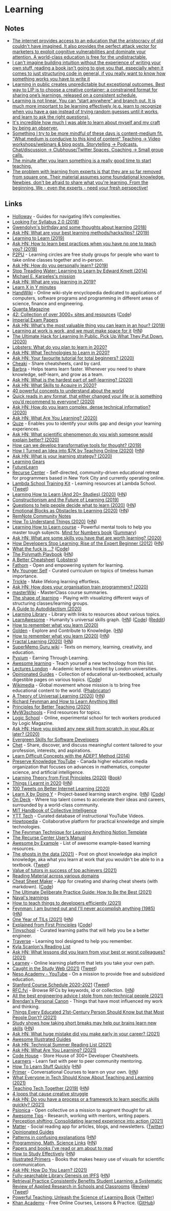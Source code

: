 # Learning

## Notes

- [The internet provides access to an education that the aristocracy of old couldn't have imagined. It also provides the perfect attack vector for marketers to exploit cognitive vulnerabilities and dominate your attention. A world-class education is free for the undistractable.](https://twitter.com/TheStoicEmperor/status/1086118829661376512)
- [I can't imagine building intuition without the experience of writing your own stuff, reading a book isn't going to give you that, especially when it comes to just structuring code in general, if you really want to know how something works you have to write it](https://twitter.com/tjholowaychuk/status/1256189125134336005)
- [Learning in public creates unpredictable but exceptional outcomes. Best way to LIP is to choose a creative container: a constrained format for sharing one’s learnings, released on a consistent schedule.](https://twitter.com/patrick_oshag/status/1292259847711477761)
- [Learning is not linear. You can “start anywhere” and branch out. It is much more important to be learning effectively (e.g. learn to recognize when you have a gap instead of trying random guesses until it works, and learn to ask the right questions).](https://twitter.com/dan_abramov/status/1295669401765720064)
- [It's incredible how much I was able to learn about myself and my craft by being an observer.](https://twitter.com/schlaf/status/1369466938448089088)
- [Something I try to be more mindful of these days is content-medium fit. "What medium is conducive to this kind of content" Teaching → Video workshops/webinars & blog posts. Storytelling → Podcasts. Chat/discussion → Clubhouse/Twitter Spaces. Coaching → Small group calls.](https://twitter.com/coreyhainesco/status/1377369107687870465)
- [The minute after you learn something is a really good time to start teaching.](https://twitter.com/jkup/status/1434280206567624705)
- [The problem with learning from experts is that they are so far removed from square one. Their material assumes some foundational knowledge. Newbies, don't be afraid to share what you're learning. From the beginning. We - even the experts - need your fresh perspective!](https://twitter.com/techgirl1908/status/1441794957543608324)

## Links

- [Holloway](https://www.holloway.com/) - Guides for navigating life’s complexities.
- [Looking For Syllabus 2.0 (2018)](https://www.usv.com/blog/looking-for-syllabus-20)
- [Gwendolyn's birthday and some thoughts about learning (2018)](https://revanthrameshkumar.github.io/gwurdblog/thoughts/about/learning/2018/12/21/first_post_thoughts_about_learning.html)
- [Ask HN: What are your best learning methods/hacks/tips? (2019)](https://news.ycombinator.com/item?id=19521129)
- [Learning to Learn (2019)](https://css-tricks.com/learning-to-learn/)
- [Ask HN: How to learn best practices when you have no one to teach you? (2019)](https://news.ycombinator.com/item?id=19423228)
- [P2PU](https://www.p2pu.org/en/) - Learning circles are free study groups for people who want to take online classes together and in-person.
- [Ask HN: How do you personally learn? (2019)](https://news.ycombinator.com/item?id=20433926)
- [Stop Treading Water: Learning to Learn by Edward Kmett (2014)](https://www.youtube.com/watch?v=j0XmixCsWjs)
- [Michael E. Karpeles's mission](https://mek.fyi/mission)
- [Ask HN: What are you learning in 2019?](https://news.ycombinator.com/item?id=20793590#20794475)
- [Learn X in Y minutes](https://learnxinyminutes.com/)
- [HandWiki](https://handwiki.org/wiki/Start) - Online wiki-style encyclopedia dedicated to applications of computers, software programs and programming in different areas of science, finance and engineering.
- [Quanta Magazine](https://www.quantamagazine.org/)
- [42: Collection of over 3000+ sites and resources](https://links.rsapkf.xyz/) ([Code](https://github.com/rsapkf/42))
- [Imperial Exam Papers](https://xav.ai/exam_papers/)
- [Ask HN: What's the most valuable thing you can learn in an hour? (2019)](https://news.ycombinator.com/item?id=21581361)
- [Learning at work is work, and we must make space for it](https://sloanreview.mit.edu/article/learning-for-a-living/) ([HN](https://news.ycombinator.com/item?id=21762640))
- [The Ultimate Hack for Learning In Public. Pick Up What They Put Down. (2020)](https://www.swyx.io/writing/learn-in-public-hack/)
- [Lobsters: What do you plan to learn in 2020?](https://lobste.rs/s/hbkh21/what_do_you_plan_learn_2020)
- [Ask HN: What Technologies to Learn in 2020?](https://news.ycombinator.com/item?id=21961214)
- [Ask HN: Your favourite tutorial for total beginners? (2020)](https://news.ycombinator.com/item?id=20583581)
- [Cheaki](https://www.cheaki.com/h/) - Share cheatsheets, card by card.
- [Barbra](https://barbra.io/) - Helps teams learn faster. Whenever you need to share knowledge, self-learn, and grow as a team.
- [Ask HN: What is the hardest part of self-learning? (2020)](https://news.ycombinator.com/item?id=22146494)
- [Ask HN: What Skills to Acquire in 2020?](https://news.ycombinator.com/item?id=22235279)
- [40 powerful concepts to understand about the world](https://twitter.com/G_S_Bhogal/status/1225561131122597896)
- [Quick reads in any format, that either changed your life or is something you’d recommend to everyone? (2020)](https://twitter.com/mckaywrigley/status/1225099808991408128)
- [Ask HN: How do you learn complex, dense technical information? (2020)](https://news.ycombinator.com/item?id=22325975)
- [Ask HN: What Are You Learning? (2020)](https://news.ycombinator.com/item?id=22786287)
- [Quze](https://app.quze.co/) - Enables you to identify your skills gap and design your learning experiences.
- [Ask HN: What scientific phenomenon do you wish someone would explain better? (2020)](https://news.ycombinator.com/item?id=22989280)
- [How can we develop transformative tools for thought? (2019)](https://numinous.productions/ttft/)
- [How I Turned an Idea into \$7K by Teaching Online (2020)](https://leerob.io/blog/teach-online) ([HN](https://news.ycombinator.com/item?id=23127424))
- [Ask HN: What is your learning strategy? (2020)](https://news.ycombinator.com/item?id=23211184)
- [Learning Gears](https://www.swyx.io/writing/learning-gears/)
- [FutureLearn](https://www.futurelearn.com/)
- [Recurse Center](https://www.recurse.com/) - Self-directed, community-driven educational retreat for programmers based in New York City and currently operating online.
- [Lambda School Training Kit](https://learn.lambdaschool.com/) - Learning resources at Lambda School. ([Tweet](https://twitter.com/alexeyguzey/status/1435231125274718212))
- [Learning How to Learn (And 20+ Studies) (2020)](https://max2c.com/learning-how-to-learn/) ([HN](https://news.ycombinator.com/item?id=23514992))
- [Constructionism and the Future of Learning (2019)](https://taimur.me/posts/constructionism-and-the-future-of-learning/)
- [Questions to help people decide what to learn (2020)](https://jvns.ca/blog/2020/06/14/questions-to-help-you-learn/) ([HN](https://news.ycombinator.com/item?id=23518428))
- [Emotional Blocks as Obstacles to Learning (2020)](https://acesounderglass.com/2020/06/12/emotional-blocks-as-obstacles-to-learning/) ([HN](https://news.ycombinator.com/item?id=23514963))
- [RemNote Community Notes](https://www.remnote.io/community)
- [How To Understand Things (2020)](https://nabeelqu.co/understanding) ([HN](https://news.ycombinator.com/item?id=23802645))
- [Learning How to Learn course](https://www.coursera.org/learn/learning-how-to-learn) - Powerful mental tools to help you master tough subjects. [Mind for Numbers book](https://www.goodreads.com/book/show/18693655-a-mind-for-numbers) ([Summary](https://hassamuddin.com/blog/lhtl/))
- [Ask HN: What are some skills you have that are worth learning? (2020)](https://news.ycombinator.com/item?id=23758188)
- [How Developers Stop Learning: Rise of the Expert Beginner (2012)](https://daedtech.com/how-developers-stop-learning-rise-of-the-expert-beginner/) ([HN](https://news.ycombinator.com/item?id=23767438))
- [What the fuck is ...?](https://whatthefuck.is/) ([Code](https://github.com/gaearon/whatthefuck.is))
- [The Polymath Playbook](https://salman.io/posts/polymath-playbook/) ([HN](https://news.ycombinator.com/item?id=23796035))
- [A Better Cheatsheet](https://www.hillelwayne.com/post/cheatsheets/) ([Lobsters](https://lobste.rs/s/baxiv1/better_cheatsheet))
- [Fathom](https://fathom.network/) - Open and empowering system for learning.
- [My Younger Self](https://myyoungerself.co/) - Curated curriculum on topics of timeless human importance.
- [Trickle](https://trickle.app/) - Make lifelong learning effortless.
- [Ask HN: How does your organisation train programmers? (2020)](https://news.ycombinator.com/item?id=24097348)
- [masterWiki](https://masterwiki.how/) - MasterClass course summaries.
- [The shape of learning](https://twitter.com/azlenelza/status/1294344958992777216) - Playing with visualizing different ways of structuring classes/learning groups.
- [A Guide to Autodidactism (2020)](https://www.jackkinsella.ie/articles/autodidactism)
- [Learning Library](https://www.notion.so/Learning-Library-2ecb646b5e1e4d5c8274c73c3fbb2541) - Library with links to resources about various topics.
- [LearnAwesome](https://learnawesome.org/) - Humanity's universal skills graph. ([HN](https://news.ycombinator.com/item?id=23795779)) ([Code](https://github.com/learn-awesome/learn)) ([Reddit](https://www.reddit.com/r/slatestarcodex/comments/jc1mee/building_a_goodreadsequivalent_for_lifelong/))
- [How to remember what you learn (2020)](https://vasilishynkarenka.com/learning/)
- [Golden](https://golden.com/explore) - Explore and Contribute to Knowledge. ([HN](https://news.ycombinator.com/item?id=24642566))
- [How to remember what you learn (2020)](https://vasilishynkarenka.com/learning/) ([HN](https://news.ycombinator.com/item?id=24700647))
- [Fractal Learning (2020)](https://reisub0.github.io/fractal-learning.html) ([HN](https://news.ycombinator.com/item?id=24738137))
- [SuperMemo Guru wiki](https://supermemo.guru/wiki/SuperMemo_Guru) - Texts on memory, learning, creativity, and education.
- [Pyxium](https://pyxium.co/) - Earning Through Learning.
- [Awesome learning](https://github.com/curlpipe/awesome-learning) - Teach yourself a new technology from this list.
- [Lectures London](https://lectures.london/) - Academic lectures hosted by London universities.
- [Opinionated Guides](https://opinionatedguide.github.io/#/) - Collection of educational un-textbooked, actually digestible pages on various topics. ([Code](https://github.com/opinionatedguide/opinionatedguide.github.io))
- [Wikimedia](https://www.wikimedia.org/) - Global ‪movement‬ whose mission is to bring free educational content to the world. ([Phabricator](https://phabricator.wikimedia.org/))
- [A Theory of Universal Learning (2020)](https://web.math.princeton.edu/~rvan/tri201106.pdf) ([HN](https://news.ycombinator.com/item?id=25038485))
- [Richard Feynman and How to Learn Anything Well](https://www.butwhatfor.com/feynman-technique/)
- [Principles for Better Teaching (2020)](https://reflexio.debec.eu/principles-for-better-teaching)
- [MyW3schools](http://www.myw3schools.com/) - Find resources for topics.
- [Logic School](https://school.logicmag.io/) - Online, experimental school for tech workers produced by Logic Magazine.
- [Ask HN: Have you picked any new skill from scratch, in your 40s or later? (2020)](https://news.ycombinator.com/item?id=25169621)
- [Evergreen Skills for Software Developers](https://github.com/romenrg/evergreen-skills-developers)
- [Chet](https://chet.social/) - Share, discover, and discuss meaningful content tailored to your profession, interests, and aspirations.
- [Learn Difficult Concepts with the ADEPT Method (2014)](https://betterexplained.com/articles/adept-method/)
- [Preserve Knowledge YouTube](https://www.youtube.com/c/PreserveKnowledge/featured) - Canada higher education media organization that focuses on advances in mathematics, computer science, and artificial intelligence.
- [Learning Theory from First Principles (2020)](https://www.di.ens.fr/~fbach/learning_theory_class/) ([Book](https://www.di.ens.fr/~fbach/ltfp_book.pdf))
- [Things I Learnt in 2020](https://drobinin.com/posts/things-i-learnt-in-2020/) ([HN](https://news.ycombinator.com/item?id=25582269))
- [100 Tweets on Better Internet Learning (2020)](https://hyperlink.academy/library/100-tweets-on-internet-learning)
- [Learn X by Doing Y](https://aquadzn.github.io/learn-x-by-doing-y/) - Project-based learning search engine. ([HN](https://news.ycombinator.com/item?id=25754437)) ([Code](https://github.com/aquadzn/learn-x-by-doing-y))
- [On Deck](https://www.beondeck.com/) - Where top talent comes to accelerate their ideas and careers, surrounded by a world-class community.
- [MIT Handbook of Collective Intelligence](http://scripts.mit.edu/~cci/HCI/index.php?title=Main_Page#What_is_collective_intelligence.3F)
- [YTT Tech](https://ytt-tech.com/) - Curated database of instructional YouTube Videos.
- [Howtopedia](http://en.howtopedia.org/wiki/Main_Page) - Collaborative platform for practical knowledge and simple technologies.
- [The Feynman Technique for Learning Anything Notion Template](https://www.notion.so/The-Feynman-Technique-for-Learning-Anything-6971ac9284d545e4861e0eb4e602471a)
- [The Recurse Center User’s Manual](https://www.recurse.com/manual)
- [Awesome by Example](https://github.com/b0o/awesome-by-example) - List of awesome example-based learning resources.
- [The ghosts in the data (2021)](https://veekaybee.github.io/2021/03/26/data-ghosts/) - Post on ghost knowledge aka implicit knowledge, aka what you learn at work that you wouldn't be able to in a textbook. ([Tweet](https://twitter.com/vboykis/status/1375608719627653125))
- [Value of tutors in success of top achievers (2021)](https://twitter.com/andy_matuschak/status/1378775753144164359)
- [Reading Material across various domains](https://github.com/agrim123/reading-material)
- [Cheat Sheet Maker](https://cheatsheet-maker.herokuapp.com/) - App for creating and sharing cheat sheets (with markdown). ([Code](https://github.com/mdtarhini/cheat-sheet-maker))
- [The Ultimate Deliberate Practice Guide: How to Be the Best (2021)](https://fs.blog/2021/04/deliberate-practice-guide/)
- [Naval's learnings](https://twitter.com/jmikolay/status/1364339943699591177)
- [How to teach things to developers efficiently (2021)](https://twitter.com/JoshWComeau/status/1381611771841146883)
- [Feynman: I am burned out and I'll never accomplish anything (1985)](https://www.asc.ohio-state.edu/kilcup.1/262/feynman.html) ([HN](https://news.ycombinator.com/item?id=26931359))
- [One Year of TILs (2021)](https://simonwillison.net/2021/May/2/one-year-of-tils/) ([HN](https://news.ycombinator.com/item?id=27017604))
- [Explained from First Principles](https://explained-from-first-principles.com/) ([Code](https://github.com/KasparEtter/ef1p))
- [Tinyschool](https://tiny.school/) - Curated learning paths that will help you be a better engineer.
- [Traverse](https://traverse.link/) - Learning tool designed to help you remember.
- [Kyla Scanlon's Reading List](https://www.notion.so/Reading-List-1b7b6b0c0c0646849124942c3e23e39c)
- [Ask HN: What lessons did you learn from your best or worst colleagues? (2021)](https://news.ycombinator.com/item?id=27161901)
- [Learney](https://app.learney.me/) - Online learning platform that lets you take your own path.
- [Caught in the Study Web (2021)](https://every.to/cybernaut/caught-in-the-study-web) ([Tweet](https://twitter.com/fadeke_adegbuyi/status/1396908868656005123))
- [Neso Academy - YouTube](https://www.youtube.com/c/nesoacademy/videos) - On a mission to provide free and subsidized education.
- [Stanford Course Schedule 2020-2021](https://cs.stanford.edu/courses/schedules/2020-2021.autumn.php) ([Tweet](https://twitter.com/karpathy/status/1398737554761863168))
- [RFC.fyi](https://rfc.fyi/) - Browse RFCs by keywords, id or collection. ([HN](https://news.ycombinator.com/item?id=27336584))
- [All the best engineering advice I stole from non-technical people (2021)](https://bellmar.medium.com/all-the-best-engineering-advice-i-stole-from-non-technical-people-eb7f90ca2f5f)
- [Brendan's Personal Canon](https://www.brendanschlagel.com/canon/) - Things that have most influenced my work and thinking.
- [Things Every Educated 21st-Century Person Should Know but that Most People Don't? (2021)](https://www.reddit.com/r/slatestarcodex/comments/nw2b1v/things_every_educated_21stcentury_person_should/)
- [Study shows how taking short breaks may help our brains learn new skills](https://www.ninds.nih.gov/News-Events/News-and-Press-Releases/Press-Releases/Study-shows-how-taking-short-breaks-may-help-our-brains) ([HN](https://news.ycombinator.com/item?id=27441175))
- [Ask HN: What huge mistake did you make early in your career? (2021)](https://news.ycombinator.com/item?id=27548204)
- [Awesome Illustrated Guides](https://github.com/searchableguy/awesome-illustrated-guides)
- [Ask HN: Technical Summer Reading List (2021)](https://news.ycombinator.com/item?id=27628296)
- [Ask HN: What Are You Learning? (2021)](https://news.ycombinator.com/item?id=27627381)
- [Code House](https://codehouse.vercel.app/) - Store House of 300+ Developer Cheatsheets.
- [Learners](https://learn.rs/) - Learn fast with peer to peer community mentoring.
- [How To Learn Stuff Quickly](https://www.joshwcomeau.com/blog/how-to-learn-stuff-quickly/) ([HN](https://news.ycombinator.com/item?id=27882895))
- [Primer](https://primerlabs.io/) - Conversational Courses to learn on your own. ([HN](https://news.ycombinator.com/item?id=27884189))
- [What Everyone in Tech Should Know About Teaching and Learning (2021)](https://www.youtube.com/watch?v=ewXvFQByRqY)
- [Teaching Tech Together (2019)](https://teachtogether.tech/en/index.html) ([HN](https://news.ycombinator.com/item?id=27902459))
- [4 loops that cause creative struggle](https://twitter.com/OzolinsJanis/status/1420344259367030784)
- [Ask HN: Do you have a process or a framework to learn specific skills quickly? (2021)](https://news.ycombinator.com/item?id=28017289)
- [Psionica](https://psionica.org/) - Open collective on a mission to augment thought for all.
- [Awesome Tips](https://github.com/jbhuang0604/awesome-tips) - Research, working with mentors, writing papers.
- [Perception shifting: Consolidating learned experience into action (2021)](https://markbao.com/journal/perception-shifting-consolidating-learned-experience-into-action)
- [Matter](https://getmatter.app/) - Social reading app for articles, blogs, and newsletters. ([Twitter](https://twitter.com/getmatterapp))
- [Opinionated Guides](https://opguides.info/)
- [Patterns in confusing explanations](https://jvns.ca/blog/confusing-explanations/) ([HN](https://news.ycombinator.com/item?id=28254630))
- [Programming, Math, Science Links](https://github.com/bobeff/programming-math-science) ([HN](https://news.ycombinator.com/item?id=28349475))
- [Papers and books I've read or am about to read](https://github.com/isislovecruft/library--)
- [How to Study Effectively](https://psyche.co/guides/how-research-from-psychology-can-help-you-study-effectively) ([HN](https://news.ycombinator.com/item?id=28382821))
- [Illustrated Primers](https://github.com/prathyvsh/illustrated-primers/) - Books that makes heavy use of visuals for scientific communication.
- [Ask HN: How Do You Learn? (2021)](https://news.ycombinator.com/item?id=28482726)
- [Fully-searchable Library Genesis on IPFS](https://libgen.fun/dweb.html) ([HN](https://news.ycombinator.com/item?id=28585208))
- [Retrieval Practice Consistently Benefits Student Learning: a Systematic Review of Applied Research in Schools and Classrooms](https://link.springer.com/epdf/10.1007/s10648-021-09595-9) ([Review](https://www.youtube.com/watch?v=kG2_6ToMZgI)) ([Tweet](https://twitter.com/PoojaAgarwal/status/1441790379569856518))
- [Powerful Teaching: Unleash the Science of Learning Book](https://www.powerfulteaching.org/) ([Twitter](https://twitter.com/RetrieveLearn))
- [Khan Academy](https://www.khanacademy.org/) - Free Online Courses, Lessons & Practice. ([GitHub](https://github.com/Khan))
